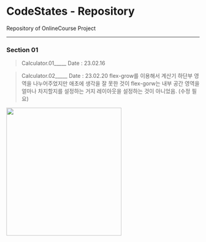 # CodeStates - Repository
Repository of OnlineCourse Project

<hr>

### Section 01
>Calculator.01_____ Date : 23.02.16

>Calculator.02_____ Date : 23.02.20
flex-grow를 이용해서 계산기 하단부 영역을 나누어주었지만 애초에 생각을 잘 못한 것이 flex-gorw는 내부 공간 영역을 얼마나 차지할지를 설정하는 거지 레이아웃을 설정하는 것이 아니었음. (수정 필요)

<img src="https://user-images.githubusercontent.com/110151638/220122875-ccf03eca-4e9d-4c1b-8a57-9817f480eb6f.png" width="300" height="334">
